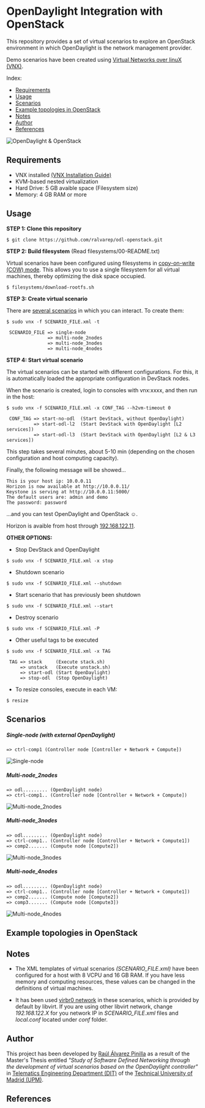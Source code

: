 # OpenDaylight Integration with OpenStack
This repository provides a set of virtual scenarios to explore an OpenStack environment in which OpenDaylight is the network management provider.

Demo scenarios have been created using [Virtual Networks over linuX (VNX)](http://www.dit.upm.es/~vnx/).

Index:
- [Requirements](https://github.com/ralvarep/odl-openstack#requirements)
- [Usage](https://github.com/ralvarep/odl-openstack#usage)
- [Scenarios](https://github.com/ralvarep/odl-openstack#scenarios)
- [Example topologies in OpenStack](https://github.com/ralvarep/odl-openstack#example-topologies-in-openstack)
- [Notes](https://github.com/ralvarep/odl-openstack#notes)
- [Author](https://github.com/ralvarep/odl-openstack#author)
- [References](https://github.com/ralvarep/odl-openstack#references)

![OpenDaylight & OpenStack](https://raw.githubusercontent.com/ralvarep/odl-openstack/master/network_maps/odl-openstack.jpg)


## Requirements

 - VNX installed [(VNX Installation Guide)](http://web.dit.upm.es/vnxwiki/index.php/Vnx-install)
 - KVM-based nested virtualization
 - Hard Drive: 5 GB avaible space (Filesystem size)
 - Memory: 4 GB RAM or more

## Usage

**STEP 1: Clone this repository**
~~~
$ git clone https://github.com/ralvarep/odl-openstack.git
~~~

**STEP 2: Build filesystem** (Read filesystems/00-README.txt)

Virtual scenarios have been configured using filesystems in [copy-on-write (COW) mode](https://en.wikipedia.org/wiki/Copy-on-write). This allows you to use a single filesystem for all virtual machines, thereby optimizing the disk space occupied.
~~~
$ filesystems/download-rootfs.sh
~~~

**STEP 3: Create virtual scenario**

There are [several scenarios](https://github.com/ralvarep/odl-openstack#scenarios) in which you can interact. To create them:
~~~
$ sudo vnx -f SCENARIO_FILE.xml -t

 SCENARIO_FILE => single-node
               => multi-node_2nodes
               => multi-node_3nodes
               => multi-node_4nodes
~~~

**STEP 4: Start virtual scenario**

The virtual scenarios can be started with different configurations. For this, it is automatically loaded the appropriate configuration in DevStack nodes.

When the scenario is created, login to consoles with vnx:xxxx, and then run in the host:
~~~
$ sudo vnx -f SCENARIO_FILE.xml -x CONF_TAG --h2vm-timeout 0

 CONF_TAG => start-no-odl  (Start DevStack, without OpenDaylight)
          => start-odl-l2  (Start DevStack with OpenDaylight [L2 services])
          => start-odl-l3  (Start DevStack with OpenDaylight [L2 & L3 services])
~~~
This step takes several minutes, about 5-10 min (depending on the chosen configuration and host computing capacity).

Finally, the following message will be showed...
~~~
This is your host ip: 10.0.0.11
Horizon is now available at http://10.0.0.11/
Keystone is serving at http://10.0.0.11:5000/
The default users are: admin and demo
The password: password
~~~
...and you can test OpenDaylight and OpenStack ☺. 

Horizon is avaible from host through [192.168.122.11](https://192.168.122.11).

**OTHER OPTIONS:**

* Stop DevStack and OpenDaylight
~~~
$ sudo vnx -f SCENARIO_FILE.xml -x stop
~~~
* Shutdown scenario
~~~
$ sudo vnx -f SCENARIO_FILE.xml --shutdown
~~~
* Start scenario that has previously been shutdown
~~~
$ sudo vnx -f SCENARIO_FILE.xml --start
~~~
* Destroy scenario
~~~
$ sudo vnx -f SCENARIO_FILE.xml -P
~~~
* Other useful tags to be executed
~~~
$ sudo vnx -f SCENARIO_FILE.xml -x TAG

 TAG => stack     (Execute stack.sh)
     => unstack   (Execute unstack.sh)
     => start-odl (Start OpenDaylight)
     => stop-odl  (Stop OpenDaylight)
~~~
* To resize consoles, execute in each VM:
~~~
$ resize
~~~


## Scenarios

##### Single-node (with external OpenDaylight)
~~~
=> ctrl-comp1 (Controller node [Controller + Network + Compute])
~~~
![Single-node](https://raw.githubusercontent.com/ralvarep/odl-openstack/master/network_maps/single-node.jpg)

##### Multi-node_2nodes
~~~
=> odl......... (OpenDaylight node)
=> ctrl-comp1.. (Controller node [Controller + Network + Compute])
~~~
![Multi-node_2nodes](https://raw.githubusercontent.com/ralvarep/odl-openstack/master/network_maps/multi-node_2nodes.jpg)

##### Multi-node_3nodes
~~~
=> odl......... (OpenDaylight node)
=> ctrl-comp1.. (Controller node [Controller + Network + Compute1])
=> comp2....... (Compute node [Compute2])
~~~
![Multi-node_3nodes](https://raw.githubusercontent.com/ralvarep/odl-openstack/master/network_maps/multi-node_3nodes.jpg)

##### Multi-node_4nodes
~~~
=> odl......... (OpenDaylight node)
=> ctrl-comp1.. (Controller node [Controller + Network + Compute1])
=> comp2....... (Compute node [Compute2])
=> comp3....... (Compute node [Compute3])
~~~
![Multi-node_4nodes](https://raw.githubusercontent.com/ralvarep/odl-openstack/master/network_maps/multi-node_4nodes.jpg)


## Example topologies in OpenStack



## Notes

* The XML templates of virtual scenarios *(SCENARIO_FILE.xml)* have been configured for a host with 8 VCPU and 16 GB RAM. If you have less memory and computing resources, these values can be changed in the definitions of virtual machines.

* It has been used [virbr0 network](http://wiki.libvirt.org/page/VirtualNetworking) in these scenarios, which is provided by default by libvirt. If you are using other libvirt network, change *192.168.122.X* for you network IP in *SCENARIO_FILE.xml* files and *local.conf* located under *conf* folder.


## Author

This project has been developed by [Raúl Álvarez Pinilla](https://es.linkedin.com/in/raulalvarezpinilla) as a result of the Master's Thesis entitled *"Study of Software Defined Networking through the development of virtual scenarios based on the OpenDaylight controller"* in [Telematics Engineering Department (DIT)](http://www.dit.upm.es) of the [Technical University of Madrid (UPM)](http://www.upm.es/).


## References

